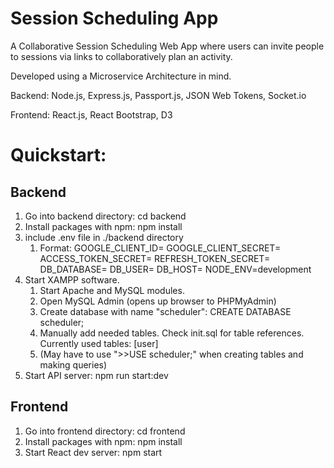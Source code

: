 # Session Scheduling App
A Collaborative Session Scheduling Web App where users can invite people to sessions via links to collaboratively plan an activity.

Developed using a Microservice Architecture in mind. 

Backend: Node.js, Express.js, Passport.js, JSON Web Tokens, Socket.io

Frontend: React.js, React Bootstrap, D3


# Quickstart:

## Backend
1. Go into backend directory: cd backend
2. Install packages with npm: npm install
3. include .env file in ./backend directory
   1. Format:
    GOOGLE_CLIENT_ID=
    GOOGLE_CLIENT_SECRET=
    ACCESS_TOKEN_SECRET=
    REFRESH_TOKEN_SECRET=
    DB_DATABASE=
    DB_USER=
    DB_HOST=
    NODE_ENV=development
4. Start XAMPP software.
   1. Start Apache and MySQL modules.
   2. Open MySQL Admin (opens up browser to PHPMyAdmin)
   3. Create database with name "scheduler": CREATE DATABASE scheduler;
   4. Manually add needed tables. Check init.sql for table references. Currently used tables: [user]
   5. (May have to use ">>USE scheduler;" when creating tables and making queries)
5. Start API server: npm run start:dev
   
## Frontend
1. Go into frontend directory: cd frontend
2. Install packages with npm: npm install
3. Start React dev server: npm start


